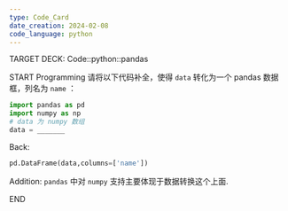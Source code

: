 ```yaml
---
type: Code_Card
date_creation: 2024-02-08
code_language: python
---
```


TARGET DECK: Code::python::pandas

START
Programming
请将以下代码补全，使得 `data` 转化为一个 pandas 数据框，列名为 `name` ：
```python
import pandas as pd
import numpy as np
# data 为 numpy 数组
data = _______
```
Back: 
```python
pd.DataFrame(data,columns=['name'])
```
Addition: 
`pandas` 中对 `numpy` 支持主要体现于数据转换这个上面.
<!--ID: 1707398213160-->
END